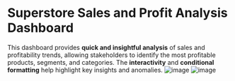 
# Superstore Sales and Profit Analysis Dashboard

This dashboard provides **quick and insightful analysis** of sales and profitability trends, allowing stakeholders to identify the most profitable products, segments, and categories. The **interactivity** and **conditional formatting** help highlight key insights and anomalies.
![image](https://github.com/user-attachments/assets/25163e25-6e17-420f-ae5d-a94b1a24be19)
![image](https://github.com/user-attachments/assets/0536d934-c812-4894-beaa-999e317b5285)

